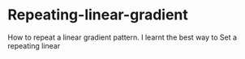 # Repeating-linear-gradient
How to repeat a linear gradient pattern.
I learnt the best way to Set a repeating linear
